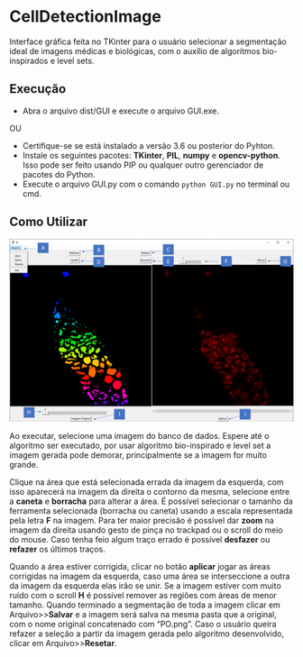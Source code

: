 # CellDetectionImage
Interface gráfica feita no TKinter para o usuário selecionar a segmentação ideal de imagens médicas e biológicas, com o 
auxílio de algoritmos bio-inspirados e level sets.

## Execução
- Abra o arquivo dist/GUI e execute o arquivo GUI.exe.<br>

OU

- Certifique-se se está instalado a versão 3.6 ou posterior do Pyhton.
- Instale os seguintes pacotes: **TKinter**, **PIL**, **numpy** e **opencv-python**. Isso pode ser feito usando PIP ou 
qualquer outro gerenciador de pacotes do Python.
- Execute o arquivo GUI.py com o comando `python GUI.py` no terminal ou cmd.

## Como Utilizar

![alt text](ReadmeImages/GUI_indicator.png)
<br>

Ao executar, selecione uma imagem do banco de dados. Espere até o algoritmo ser executado, por usar algoritmo 
bio-inspirado e level set a imagem gerada pode demorar, principalmente se a imagem for muito grande.<br>

Clique na área que está selecionada errada da imagem da esquerda, com isso aparecerá na imagem da direita o contorno da 
mesma, selecione entre a **caneta** e **borracha** para alterar a área. É possível selecionar o tamanho da ferramenta 
selecionada (borracha ou caneta) usando a escala representada pela letra **F** na imagem. Para ter maior precisão é possível
 dar **zoom** na imagem da direita usando gesto de pinça no trackpad ou o scroll do meio do mouse.  Caso tenha feio algum 
 traço errado é possível **desfazer** ou **refazer** os últimos traços. <br>
 
Quando a área estiver corrigida, clicar no botão **aplicar** jogar as áreas corrigidas na imagem da esquerda, caso uma área 
se interseccione a outra da imagem da esquerda elas irão se unir. Se a imagem estiver com muito ruído com o scroll **H** é 
possível remover as regiões com áreas de menor tamanho. Quando terminado a segmentação de toda a imagem clicar em 
Arquivo>>**Salvar** e a imagem será salva na mesma pasta que a original, com o nome original concatenado com “PO.png”. Caso 
o usuário queira refazer a seleção a partir da imagem gerada pelo algoritmo desenvolvido, clicar em Arquivo>>**Resetar**.
 